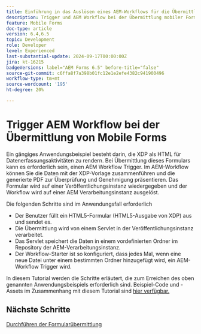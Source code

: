 ```yaml
---
title: Einführung in das Auslösen eines AEM-Workflows für die Übermittlung von HTML5-Formularen
description: Trigger und AEM Workflow bei der Übermittlung mobiler Formulare
feature: Mobile Forms
doc-type: article
version: 6.4,6.5
topic: Development
role: Developer
level: Experienced
last-substantial-update: 2024-09-17T00:00:00Z
jira: kt-16215
badgeVersions: label="AEM Forms 6.5" before-title="false"
source-git-commit: c6ffa8f7a398b01fc12e1e2efe4382c941900496
workflow-type: tm+mt
source-wordcount: '195'
ht-degree: 20%

---
```


# Trigger AEM Workflow bei der Übermittlung von Mobile Forms

Ein gängiges Anwendungsbeispiel besteht darin, die XDP als HTML für Datenerfassungsaktivitäten zu rendern. Bei Übermittlung dieses Formulars kann es erforderlich sein, einen AEM Workflow Trigger. Im AEM-Workflow können Sie die Daten mit der XDP-Vorlage zusammenführen und die generierte PDF zur Überprüfung und Genehmigung präsentieren. Das Formular wird auf einer Veröffentlichungsinstanz wiedergegeben und der Workflow wird auf einer AEM Verarbeitungsinstanz ausgelöst.

Die folgenden Schritte sind im Anwendungsfall erforderlich

* Der Benutzer füllt ein HTML5-Formular (HTML5-Ausgabe von XDP) aus und sendet es.
* Die Übermittlung wird von einem Servlet in der Veröffentlichungsinstanz verarbeitet.
* Das Servlet speichert die Daten in einem vordefinierten Ordner im Repository der AEM-Verarbeitungsinstanz.
* Der Workflow-Starter ist so konfiguriert, dass jedes Mal, wenn eine neue Datei unter einem bestimmten Ordner hinzugefügt wird, ein AEM-Workflow Trigger wird.

In diesem Tutorial werden die Schritte erläutert, die zum Erreichen des oben genannten Anwendungsbeispiels erforderlich sind. Beispiel-Code und -Assets im Zusammenhang mit diesem Tutorial sind [hier verfügbar.](./deploy-assets.md)


## Nächste Schritte

[Durchführen der Formularübermittlung](./handle-form-submission.md)
